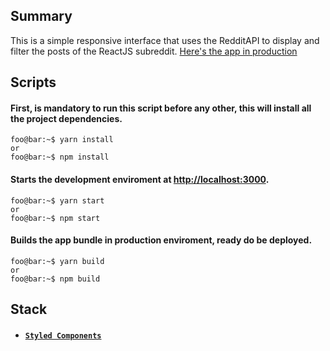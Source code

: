 ## Summary
This is a simple responsive interface that uses the RedditAPI to display and filter the posts of the ReactJS subreddit.
[Here's the app in production](https://winnin-challenge.netlify.app/)

## Scripts

#### First, is mandatory to run this script before any other, this will install all the project dependencies.
```console
foo@bar:~$ yarn install
or 
foo@bar:~$ npm install
```


#### Starts the development enviroment at [http://localhost:3000](http://localhost:3000).
```console
foo@bar:~$ yarn start
or 
foo@bar:~$ npm start
```


#### Builds the app bundle in production enviroment, ready do be deployed.
```console
foo@bar:~$ yarn build
or 
foo@bar:~$ npm build
```


## Stack

- #### [`Styled Components`](https://www.styled-components.com/)
